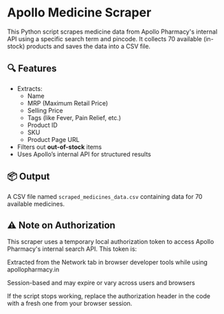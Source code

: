 # Apollo Medicine Scraper

This Python script scrapes medicine data from Apollo Pharmacy's internal API using a specific search term and pincode. It collects 70 available (in-stock) products and saves the data into a CSV file.

## 🔍 Features

- Extracts:
  - Name
  - MRP (Maximum Retail Price)
  - Selling Price
  - Tags (like Fever, Pain Relief, etc.)
  - Product ID
  - SKU
  - Product Page URL
- Filters out **out-of-stock** items
- Uses Apollo’s internal API for structured results

## 📦 Output

A CSV file named `scraped_medicines_data.csv` containing data for 70 available medicines.

## ⚠️ Note on Authorization
This scraper uses a temporary local authorization token to access Apollo Pharmacy's internal search API. This token is:

Extracted from the Network tab in browser developer tools while using apollopharmacy.in

Session-based and may expire or vary across users and browsers

If the script stops working, replace the authorization header in the code with a fresh one from your browser session.

